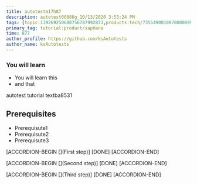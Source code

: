 ```yaml
---
title: autotestm17h87
description: autotest00886g_10/13/2020 3:53:24 PM
tags: [topic:139269250608756787992873,products:tech/73554900100700000996,tutorial:experience/advanced]
primary_tag: tutorial:product/sapHana
time: 877
author_profile: https://github.com/ksAutotests
author_name: ksAutotests
---
```

### You will learn
- You will learn this
- and that

autotest tutorial textba8531

## Prerequisites
- Prerequisute1
- Prerequisute2
- Prerequisute3

[ACCORDION-BEGIN [](First step)]
[DONE]
[ACCORDION-END]

[ACCORDION-BEGIN [](Second step)]
[DONE]
[ACCORDION-END]

[ACCORDION-BEGIN [](Third step)]
[DONE]
[ACCORDION-END]

